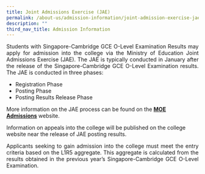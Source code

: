 ```yaml
---
title: Joint Admissions Exercise (JAE)
permalink: /about-us/admission-information/joint-admission-exercise-jae/
description: ""
third_nav_title: Admission Information
---
```

<p align="justify">Students with Singapore-Cambridge GCE O-Level Examination Results may apply for admission into the college via the Ministry of Education Joint Admissions Exercise (JAE). The JAE is typically conducted in January after the release of the Singapore-Cambridge GCE O-Level Examination results. The JAE is conducted in three phases:</p>

*   Registration Phase
*   Posting Phase
*   Posting Results Release Phase

More information on the JAE process can be found on the **[MOE Admissions](https://www.moe.gov.sg/post-secondary/admissions/jae)** website.

Information on appeals into the college will be published on the college website near the release of JAE posting results.

<p align="justify">Applicants seeking to gain admission into the college must meet the entry criteria based on the L1R5 aggregate. This aggregate is calculated from the results obtained in the previous year’s Singapore-Cambridge GCE O-Level Examination.</p>